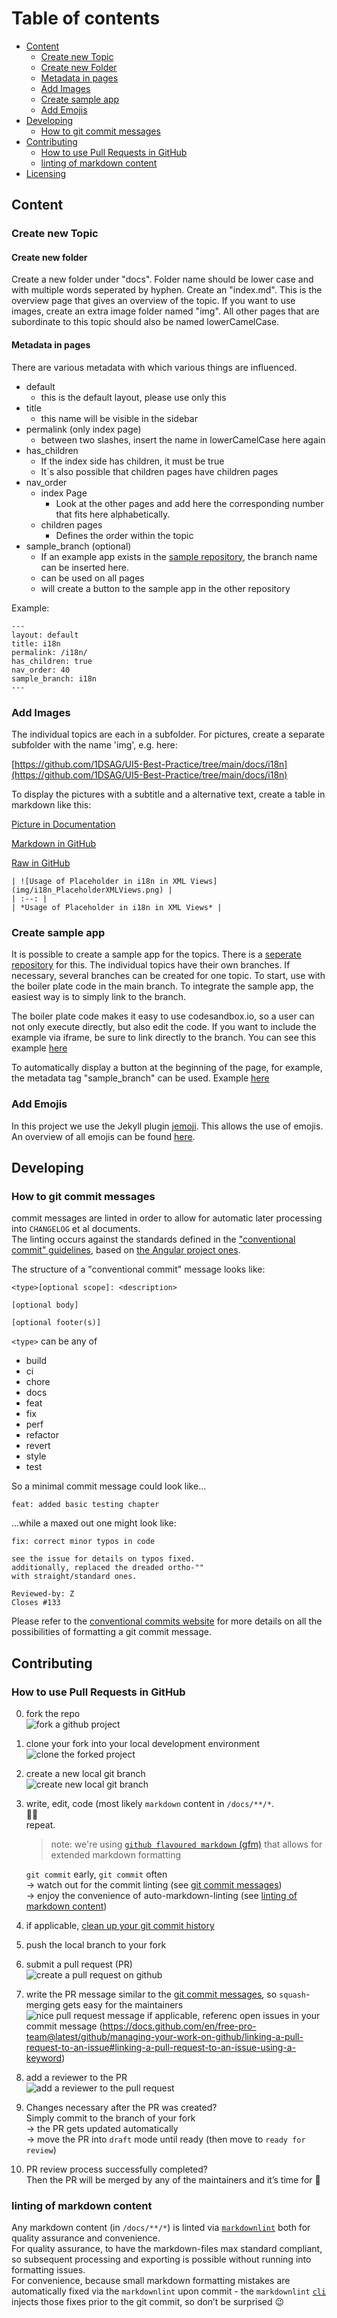 # Table of contents

* [Content](#content)
  * [Create new Topic](#create-new-topic)
  * [Create new Folder](#create-new-folder)
  * [Metadata in pages](#metadata-in-pages)
  * [Add Images](#add-images)
  * [Create sample app](#create-sample-app)
  * [Add Emojis](#add-emojis)
* [Developing](#developing)
  * [How to git commit messages](#how-to-git-commit-messages)
* [Contributing](#contributing)
  * [How to use Pull Requests in GitHub](#how-to-use-pull-requests-in-github)
  * [linting of markdown content](#linting-of-markdown-content)
* [Licensing](#licensing)

## Content

### Create new Topic

#### Create new folder

Create a new folder under "docs".
Folder name should be lower case and with multiple words seperated by hyphen.
Create an "index.md". This is the overview page that gives an overview of the topic.
If you want to use images, create an extra image folder named "img".
All other pages that are subordinate to this topic should also be named lowerCamelCase.

#### Metadata in pages

There are various metadata with which various things are influenced.

* default
  * this is the default layout, please use only this
* title
  * this name will be visible in the sidebar
* permalink (only index page)
  * between two slashes, insert the name in lowerCamelCase here again
* has_children
  * If the index side has children, it must be true
  * It´s also possible that children pages have children pages
* nav_order
  * index Page
    * Look at the other pages and add here the corresponding number that fits here alphabetically.
  * children pages
    * Defines the order within the topic
* sample_branch (optional)
  * If an example app exists in the [sample repository](https://github.com/1DSAG/UI5-Best-Practice-samples), the branch name can be inserted here.
  * can be used on all pages
  * will create a button to the sample app in the other repository

Example:

```text
---
layout: default
title: i18n
permalink: /i18n/
has_children: true
nav_order: 40
sample_branch: i18n
---
```

### Add Images

The individual topics are each in a subfolder.
For pictures, create a separate subfolder with the name 'img', e.g. here:

[https://github.com/1DSAG/UI5-Best-Practice/tree/main/docs/i18n](https://github.com/1DSAG/UI5-Best-Practice/tree/main/docs/i18n)

To display the pictures with a subtitle and a alternative text, create a table in markdown like this:

[Picture in Documentation](https://1dsag.github.io/UI5-Best-Practice/i18n/advancedFeatures.html#result)

[Markdown in GitHub](https://github.com/1DSAG/UI5-Best-Practice/blob/main/docs/i18n/advancedFeatures.markdown)

[Raw in GitHub](https://raw.githubusercontent.com/1DSAG/UI5-Best-Practice/main/docs/i18n/advancedFeatures.markdown)

```text
| ![Usage of Placeholder in i18n in XML Views](img/i18n_PlaceholderXMLViews.png) |
| :--: |
| *Usage of Placeholder in i18n in XML Views* |
```

### Create sample app

It is possible to create a sample app for the topics.
There is a [seperate repository](https://github.com/1DSAG/UI5-Best-Practice-samples) for this. The individual topics have their own branches. If necessary, several branches can be created for one topic.
To start, use with the boiler plate code in the main branch.
To integrate the sample app, the easiest way is to simply link to the branch.

The boiler plate code makes it easy to use codesandbox.io, so a user can not only execute directly, but also edit the code.
If you want to include the example via iframe, be sure to link directly to the branch.
You can see this example [here](https://raw.githubusercontent.com/1DSAG/UI5-Best-Practice/main/docs/i18n/advancedFeatures.markdown)

To automatically display a button at the beginning of the page, for example, the metadata tag "sample_branch" can be used.
Example [here](https://1dsag.github.io/UI5-Best-Practice/i18n/)

### Add Emojis

In this project we use the Jekyll plugin [jemoji](https://github.com/jekyll/jemoji).
This allows the use of emojis.
An overview of all emojis can be found [here](https://github.com/ikatyang/emoji-cheat-sheet).

## Developing

### How to git commit messages

commit messages are linted in order to allow for automatic later processing into `CHANGELOG` et al documents.  
The linting occurs against the standards defined in the ["conventional commit" guidelines](https://github.com/conventional-changelog/commitlint/tree/master/%40commitlint/config-conventional), based on [the Angular project ones](https://github.com/angular/angular/blob/22b96b9/CONTRIBUTING.md#-commit-message-guidelines).

The structure of a "conventional commit" message looks like:

```text
<type>[optional scope]: <description>

[optional body]

[optional footer(s)]
```

`<type>` can be any of

* build
* ci
* chore
* docs
* feat
* fix
* perf
* refactor
* revert
* style
* test

So a minimal commit message could look like...

`feat: added basic testing chapter`

…while a maxed out one might look like:

```text
fix: correct minor typos in code

see the issue for details on typos fixed.
additionally, replaced the dreaded ortho-""
with straight/standard ones.

Reviewed-by: Z
Closes #133
```

Please refer to the [conventional commits website](https://www.conventionalcommits.org) for more details on all the possibilities of formatting a git commit message.

## Contributing

### How to use Pull Requests in GitHub

0. fork the repo  
   ![fork a github project](img/00-fork.png)

1. clone your fork into your local development environment  
   ![clone the forked project](img/05-clone-fork.png)

2. create a new local git branch  
   ![create new local git branch](img/10-new-branch.png)

3. write, edit, code (most likely `markdown` content in `/docs/**/*`.  
   👨‍💻  
   repeat.

   > note: we're using [`github flavoured markdown` (gfm)](https://github.github.com/gfm/) that allows for extended markdown formatting

   `git commit` early, `git commit` often  
   &rarr; watch out for the commit linting (see [git commit messages](#git-commit-messages))  
   &rarr; enjoy the convenience of auto-markdown-linting (see [linting of markdown content](#linting-of-markdown-content))

4. if applicable, [clean up your git commit history](https://about.gitlab.com/blog/2018/06/07/keeping-git-commit-history-clean/#situation-3-i-need-to-add-remove-or-combine-commits)

5. push the local branch to your fork

6. submit a pull request (PR)  
   ![create a pull request on github](img/30-create-PR.png)

7. write the PR message similar to the [git commit messages](#git-commit-messages), so `squash`-merging gets easy for the maintainers  
   ![nice pull request message](img/31-PR-message.png)
   if applicable, referenc open issues in your commit message (<https://docs.github.com/en/free-pro-team@latest/github/managing-your-work-on-github/linking-a-pull-request-to-an-issue#linking-a-pull-request-to-an-issue-using-a-keyword>)

8. add a reviewer to the PR  
   ![add a reviewer to the pull request](img/35-PR-reviewer.png)

9. Changes necessary after the PR was created?  
   Simply commit to the branch of your fork  
   &rarr; the PR gets updated automatically  
   &rarr; move the PR into `draft` mode until ready (then move to `ready for review`)

10. PR review process successfully completed?  
    Then the PR will be merged by any of the maintainers and it’s time for 🎉

### linting of markdown content

Any markdown content (in `/docs/**/*`) is linted via [`markdownlint`](https://github.com/DavidAnson/markdownlint) both for quality assurance and convenience.  
For quality assurance, to have the markdown-files max standard compliant, so subsequent processing and exporting is possible without running into formatting issues.  
For convenience, because small markdown formatting mistakes are automatically fixed via the `markdownlint` upon commit - the `markdownlint` [`cli`](https://github.com/igorshubovych/markdownlint-cli) injects those fixes prior to the git commit, so don’t be surprised 😉
